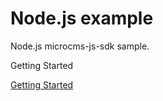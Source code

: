 # Node.js example

Node.js microcms-js-sdk sample.

Getting Started

[Getting Started](https://document.microcms.io/tutorial/javascript/javascript-getting-started)
